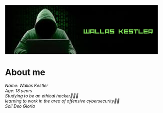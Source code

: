 

<img src='mybanner.png'>

<h1>About me</h1>

<i>Name: Wallas Kestler </i>
<br>
<i>Age: 18 years
<br>
Studying to be an ethical hacker👨🏻‍💻
<br>
learning to work in the area of ​​offensive cybersecurity🕵🏻
<br>
Soli Deo  Gloria
<!---
WallasKestler/WallasKestler is a ✨ special ✨ repository because its `README.md` (this file) appears on your GitHub profile.
You can click the Preview link to take a look at your changes.
--->
